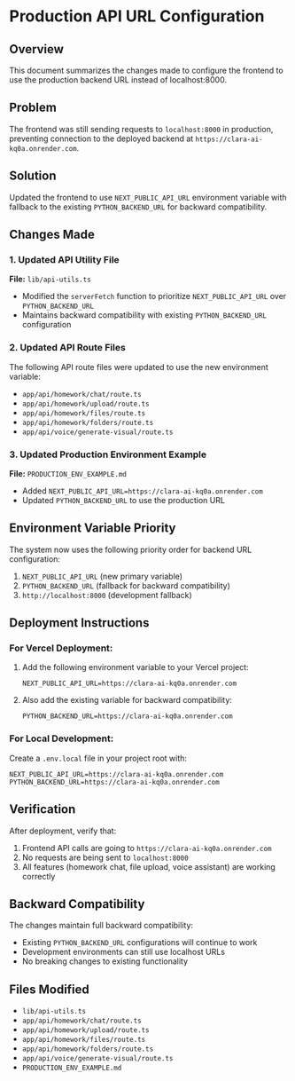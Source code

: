 # Production API URL Configuration

## Overview
This document summarizes the changes made to configure the frontend to use the production backend URL instead of localhost:8000.

## Problem
The frontend was still sending requests to `localhost:8000` in production, preventing connection to the deployed backend at `https://clara-ai-kq0a.onrender.com`.

## Solution
Updated the frontend to use `NEXT_PUBLIC_API_URL` environment variable with fallback to the existing `PYTHON_BACKEND_URL` for backward compatibility.

## Changes Made

### 1. Updated API Utility File
**File:** `lib/api-utils.ts`
- Modified the `serverFetch` function to prioritize `NEXT_PUBLIC_API_URL` over `PYTHON_BACKEND_URL`
- Maintains backward compatibility with existing `PYTHON_BACKEND_URL` configuration

### 2. Updated API Route Files
The following API route files were updated to use the new environment variable:

- `app/api/homework/chat/route.ts`
- `app/api/homework/upload/route.ts`
- `app/api/homework/files/route.ts`
- `app/api/homework/folders/route.ts`
- `app/api/voice/generate-visual/route.ts`

### 3. Updated Production Environment Example
**File:** `PRODUCTION_ENV_EXAMPLE.md`
- Added `NEXT_PUBLIC_API_URL=https://clara-ai-kq0a.onrender.com`
- Updated `PYTHON_BACKEND_URL` to use the production URL

## Environment Variable Priority
The system now uses the following priority order for backend URL configuration:

1. `NEXT_PUBLIC_API_URL` (new primary variable)
2. `PYTHON_BACKEND_URL` (fallback for backward compatibility)
3. `http://localhost:8000` (development fallback)

## Deployment Instructions

### For Vercel Deployment:
1. Add the following environment variable to your Vercel project:
   ```
   NEXT_PUBLIC_API_URL=https://clara-ai-kq0a.onrender.com
   ```

2. Also add the existing variable for backward compatibility:
   ```
   PYTHON_BACKEND_URL=https://clara-ai-kq0a.onrender.com
   ```

### For Local Development:
Create a `.env.local` file in your project root with:
```env
NEXT_PUBLIC_API_URL=https://clara-ai-kq0a.onrender.com
PYTHON_BACKEND_URL=https://clara-ai-kq0a.onrender.com
```

## Verification
After deployment, verify that:
1. Frontend API calls are going to `https://clara-ai-kq0a.onrender.com`
2. No requests are being sent to `localhost:8000`
3. All features (homework chat, file upload, voice assistant) are working correctly

## Backward Compatibility
The changes maintain full backward compatibility:
- Existing `PYTHON_BACKEND_URL` configurations will continue to work
- Development environments can still use localhost URLs
- No breaking changes to existing functionality

## Files Modified
- `lib/api-utils.ts`
- `app/api/homework/chat/route.ts`
- `app/api/homework/upload/route.ts`
- `app/api/homework/files/route.ts`
- `app/api/homework/folders/route.ts`
- `app/api/voice/generate-visual/route.ts`
- `PRODUCTION_ENV_EXAMPLE.md` 
